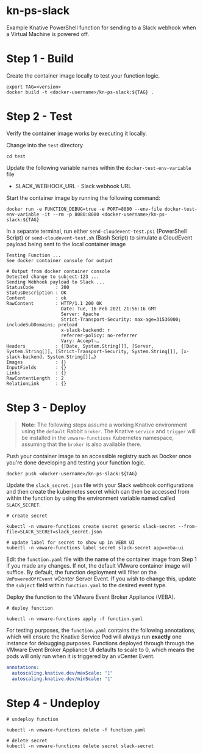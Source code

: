 # kn-ps-slack
Example Knative PowerShell function for sending to a Slack webhook when a Virtual Machine is powered off.

# Step 1 - Build


Create the container image locally to test your function logic.

```
export TAG=<version>
docker build -t <docker-username>/kn-ps-slack:${TAG} .
```

# Step 2 - Test

Verify the container image works by executing it locally.

Change into the `test` directory
```console
cd test
```

Update the following variable names within the `docker-test-env-variable` file

* SLACK_WEBHOOK_URL - Slack webhook URL

Start the container image by running the following command:

```console
docker run -e FUNCTION_DEBUG=true -e PORT=8080 --env-file docker-test-env-variable -it --rm -p 8080:8080 <docker-username>/kn-ps-slack:${TAG}
```

In a separate terminal, run either `send-cloudevent-test.ps1` (PowerShell Script) or `send-cloudevent-test.sh` (Bash Script) to simulate a CloudEvent payload being sent to the local container image

```console
Testing Function ...
See docker container console for output

# Output from docker container console
Detected change to subject-123 ...
Sending Webhook payload to Slack ...
StatusCode        : 200                                                                                                                                                                                                            StatusDescription : OK                                                                                                                                                                                                             Content           : ok
RawContent        : HTTP/1.1 200 OK
                    Date: Tue, 16 Feb 2021 21:56:16 GMT
                    Server: Apache
                    Strict-Transport-Security: max-age=31536000; includeSubDomains; preload
                    x-slack-backend: r
                    referrer-policy: no-referrer
                    Vary: Accept-…
Headers           : {[Date, System.String[]], [Server, System.String[]], [Strict-Transport-Security, System.String[]], [x-slack-backend, System.String[]]…}
Images            : {}
InputFields       : {}
Links             : {}
RawContentLength  : 2
RelationLink      : {}
```

# Step 3 - Deploy

> **Note:** The following steps assume a working Knative environment using the
`default` Rabbit `broker`. The Knative `service` and `trigger` will be installed in the
`vmware-functions` Kubernetes namespace, assuming that the `broker` is also available there.

Push your container image to an accessible registry such as Docker once you're done developing and testing your function logic.

```console
docker push <docker-username>/kn-ps-slack:${TAG}
```

Update the `slack_secret.json` file with your Slack webhook configurations and then create the kubernetes secret which can then be accessed from within the function by using the environment variable named called `SLACK_SECRET`.

```console
# create secret

kubectl -n vmware-functions create secret generic slack-secret --from-file=SLACK_SECRET=slack_secret.json

# update label for secret to show up in VEBA UI
kubectl -n vmware-functions label secret slack-secret app=veba-ui
```

Edit the `function.yaml` file with the name of the container image from Step 1 if you made any changes. If not, the default VMware container image will suffice. By default, the function deployment will filter on the `VmPoweredOffEvent` vCenter Server Event. If you wish to change this, update the `subject` field within `function.yaml` to the desired event type.


Deploy the function to the VMware Event Broker Appliance (VEBA).

```console
# deploy function

kubectl -n vmware-functions apply -f function.yaml
```

For testing purposes, the `function.yaml` contains the following annotations, which will ensure the Knative Service Pod will always run **exactly** one instance for debugging purposes. Functions deployed through through the VMware Event Broker Appliance UI defaults to scale to 0, which means the pods will only run when it is triggered by an vCenter Event.

```yaml
annotations:
  autoscaling.knative.dev/maxScale: "1"
  autoscaling.knative.dev/minScale: "1"
```

# Step 4 - Undeploy

```console
# undeploy function

kubectl -n vmware-functions delete -f function.yaml

# delete secret
kubectl -n vmware-functions delete secret slack-secret
```